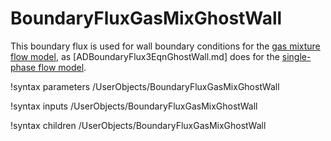 # BoundaryFluxGasMixGhostWall

This boundary flux is used for wall boundary conditions for the
[gas mixture flow model](thermal_hydraulics/theory_manual/gas_mix_model/index.md),
as [ADBoundaryFlux3EqnGhostWall.md] does for the
[single-phase flow model](thermal_hydraulics/theory_manual/vace_model/index.md).

!syntax parameters /UserObjects/BoundaryFluxGasMixGhostWall

!syntax inputs /UserObjects/BoundaryFluxGasMixGhostWall

!syntax children /UserObjects/BoundaryFluxGasMixGhostWall

